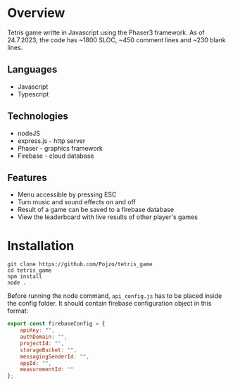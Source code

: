 
# Overview

Tetris game writte in Javascript using the Phaser3 framework.
As of 24.7.2023, the code has ~1800 SLOC, ~450 comment lines and ~230 blank lines.

## Languages
* Javascript
* Typescript

## Technologies
* nodeJS
* express.js - http server
* Phaser - graphics framework
* Firebase - cloud database

## Features
* Menu accessible by pressing ESC 
* Turn music and sound effects on and off
* Result of a game can be saved to a firebase database
* View the leaderboard with live results of other player's games

 # Installation
```
git clone https://github.com/Pojzo/tetris_game
cd tetris_game
npm install
node .
```
Before running the node command, `api_config.js` has to be placed inside the config folder. It should contain firebase configuration object in this format: 
```js
export const firebaseConfig = {
    apiKey: "",
    authDomain: "",
    projectId: "",
    storageBucket: "",
    messagingSenderId: "",
    appId: "",
    measurementId: ""
};
```